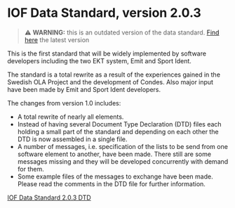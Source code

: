 # IOF Data Standard, version 2.0.3

> ⚠️ **WARNING:** this is an outdated version of the data standard. [Find here](https://github.com/international-orienteering-federation/datastandard-v3) the latest version

This is the first standard that will be widely implemented by software developers including the two EKT system, Emit and Sport Ident.

The standard is a total rewrite as a result of the experiences gained in the Swedish OLA Project and the development of Condes. Also major input have been made by Emit and Sport Ident developers.

The changes from version 1.0 includes:

* A total rewrite of nearly all elements.
* Instead of having several Document Type Declaration (DTD) files each holding a small part of the standard and depending on each other the DTD is now assembled in a single file.
* A number of messages, i.e. specification of the lists to be send from one software element to another, have been made. There still are some messages missing and they will be developed concurrently with demand for them.
* Some example files of the messages to exchange have been made.
Please read the comments in the DTD file for further information.

[IOF Data Standard 2.0.3 DTD](IOFdata.dtd)